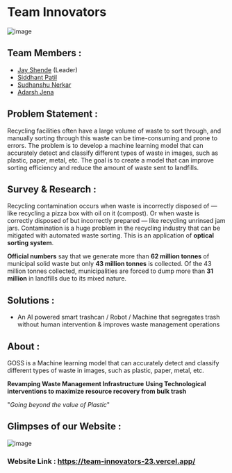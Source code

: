 # Team Innovators
![image](https://user-images.githubusercontent.com/77800620/217883199-3d1b38d2-efd7-426e-8a67-a9dd70c2cc71.png)

## Team Members :
- [Jay Shende](https://github.com/JayShende) (Leader) 
- [Siddhant Patil](https://github.com/Siddhant-Patil0203)
- [Sudhanshu Nerkar](https://github.com/Sudnerkar23)
- [Adarsh Jena](https://github.com/adarshnjena)

## Problem Statement :
Recycling facilities often have a large volume of waste to sort through, and manually sorting
through this waste can be time-consuming and prone to errors. The problem is to develop a
machine learning model that can accurately detect and classify different types of waste in
images, such as plastic, paper, metal, etc. The goal is to create a model that can improve
sorting efficiency and reduce the amount of waste sent to landfills.

## Survey & Research :
Recycling contamination occurs when waste is incorrectly disposed of — like recycling a pizza box with oil on it (compost). Or when waste is correctly disposed of but incorrectly prepared — like recycling unrinsed jam jars.
Contamination is a huge problem in the recycling industry that can be mitigated with automated waste sorting. This is an application of **optical sorting system**.

**Official numbers** say that we generate more than **62 million tonnes** of municipal solid waste but only **43 million tonnes** is collected. Of the 43 million tonnes collected, municipalities are forced to dump more than **31 million** in landfills due to its mixed nature.


## Solutions :
- An AI powered smart trashcan / Robot / Machine that segregates trash without human intervention & improves waste management operations

## About :
GOSS is a Machine learning model that can accurately detect
and classify different types of waste in images, such as plastic, paper, metal, etc.

**Revamping Waste Management Infrastructure**
**Using Technological interventions to maximize resource recovery from bulk trash**

"_Going beyond the value of Plastic_"

## Glimpses of our Website :
![image](https://user-images.githubusercontent.com/77800620/217948136-32912386-4621-4c0c-983b-9086e98df5e2.png)


### Website Link : https://team-innovators-23.vercel.app/

